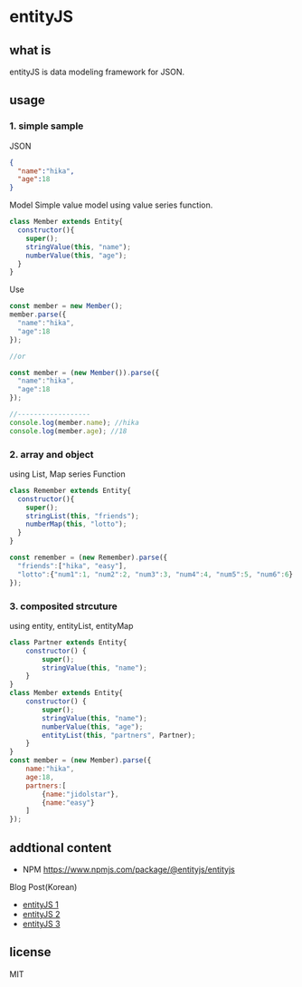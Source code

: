 # entityJS

## what is
entityJS is data modeling framework for JSON.

## usage
### 1. simple sample

JSON
```json
{
  "name":"hika",
  "age":18
}
```

Model
Simple value model using value series function.
```js
class Member extends Entity{
  constructor(){
    super();
    stringValue(this, "name");
    numberValue(this, "age");
  }
}
```

Use
```js
const member = new Member();
member.parse({
  "name":"hika",
  "age":18
});

//or

const member = (new Member()).parse({
  "name":"hika",
  "age":18
});

//------------------
console.log(member.name); //hika
console.log(member.age); //18
```

### 2. array and object
using List, Map series Function
```js
class Remember extends Entity{
  constructor(){
    super();
    stringList(this, "friends");
    numberMap(this, "lotto");
  }
}

const remember = (new Remember).parse({
  "friends":["hika", "easy"],
  "lotto":{"num1":1, "num2":2, "num3":3, "num4":4, "num5":5, "num6":6}
});
```

### 3. composited strcuture
using entity, entityList, entityMap
```js
class Partner extends Entity{
    constructor() {
        super();
        stringValue(this, "name");
    }
}
class Member extends Entity{
    constructor() {
        super();
        stringValue(this, "name");
        numberValue(this, "age");
        entityList(this, "partners", Partner);
    }
}
const member = (new Member).parse({
    name:"hika",
    age:18,
    partners:[
        {name:"jidolstar"},
        {name:"easy"}
    ]
});
```

## addtional content
* NPM <a href="https://www.npmjs.com/package/@entityjs/entityjs" target="_blank">https://www.npmjs.com/package/@entityjs/entityjs</a>

Blog Post(Korean)
* <a href="https://www.bsidesoft.com/8621" target="_blank">entityJS 1</a>
* <a href="https://www.bsidesoft.com/8624" target="_blank">entityJS 2</a>
* <a href="https://www.bsidesoft.com/8634" target="_blank">entityJS 3</a>

## license
MIT
